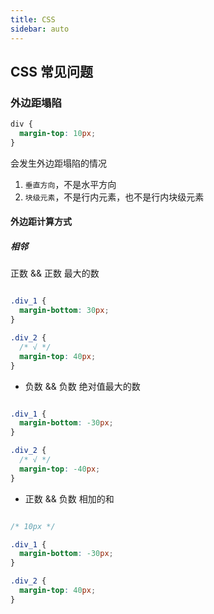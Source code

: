 ```yaml
---
title: CSS
sidebar: auto
---
```


## CSS 常见问题

### 外边距塌陷

```css
div {
  margin-top: 10px;
}
```

会发生外边距塌陷的情况

1. `垂直方向`，不是水平方向
2. `块级元素`，不是行内元素，也不是行内块级元素

#### 外边距计算方式

##### 相邻

正数 && 正数 最大的数

```css

.div_1 {
  margin-bottom: 30px;
}

.div_2 {
  /* √ */
  margin-top: 40px;
}

```

* 负数 && 负数 绝对值最大的数

```css

.div_1 {
  margin-bottom: -30px;
}

.div_2 {
  /* √ */
  margin-top: -40px;
}

```

* 正数 && 负数 相加的和

```css

/* 10px */

.div_1 {
  margin-bottom: -30px;
}

.div_2 {
  margin-top: 40px;
}

```
